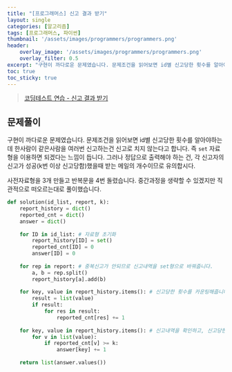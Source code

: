 ```yaml
---
title: "[프로그래머스] 신고 결과 받기"
layout: single
categories: [알고리즘]
tags: [프로그래머스, 파이썬]
thumbnail: '/assets/images/programmers/programmers.png'
header:
    overlay_image: '/assets/images/programmers/programmers.png'
    overlay_filter: 0.5
excerpt: "구현이 까다로운 문제였습니다. 문제조건을 읽어보면 id별 신고당한 횟수를 알아야하는데 한사람이 같은사람을 여러번 신고하는건 신고로 치지 않는다고 합니다. 즉 `set` 자료형을 이용하면 되겠다는 느낌이 듭니다. 그러나 정답으로 출력해야 하는 건, 각 신고자의 신고가 성공(k번 이상 신고당함)했을때 받는 메일의 개수이므로 유의합시다."
toc: true
toc_sticky: true
---
```


>[코딩테스트 연습 - 신고 결과 받기](https://programmers.co.kr/learn/courses/30/lessons/92334)
>

## 문제풀이

구현이 까다로운 문제였습니다. 문제조건을 읽어보면 id별 신고당한 횟수를 알아야하는데 한사람이 같은사람을 여러번 신고하는건 신고로 치지 않는다고 합니다. 즉 `set` 자료형을 이용하면 되겠다는 느낌이 듭니다. 그러나 정답으로 출력해야 하는 건, 각 신고자의 신고가 성공(k번 이상 신고당함)했을때 받는 메일의 개수이므로 유의합시다.

사전자료형을 3개 만들고 반복문을 4번 돌렸습니다. 중간과정을 생략할 수 있겠지만 직관적으로 떠오르는대로 풀이했습니다. 

```python
def solution(id_list, report, k):
    report_history = dict()
    reported_cnt = dict()
    answer = dict()
    
    for ID in id_list: # 자료형 초기화
        report_history[ID] = set()
        reported_cnt[ID] = 0 
        answer[ID] = 0
    
    for rep in report: # 중복신고가 안되므로 신고내역을 set형으로 바꿔줍니다.
        a, b = rep.split()
        report_history[a].add(b)
    
    for key, value in report_history.items(): # 신고당한 횟수를 카운팅해줍니다.
        result = list(value)
        if result:
            for res in result:
                reported_cnt[res] += 1
        
    for key, value in report_history.items(): # 신고내역을 확인하고, 신고당한 횟수를 초과했다면 정답에 카운팅해줍니다.
        for v in list(value):
            if reported_cnt[v] >= k:
                answer[key] += 1
    
    return list(answer.values())
```